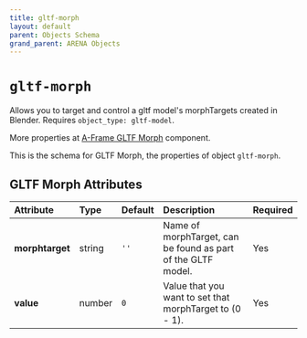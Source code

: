 ```yaml
---
title: gltf-morph
layout: default
parent: Objects Schema
grand_parent: ARENA Objects
---
```


<!--CAUTION: This file is autogenerated from https://github.com/arenaxr/arena-schemas. Changes made here may be overwritten.-->


`gltf-morph`
============


Allows you to target and control a gltf model's morphTargets created in Blender. Requires `object_type: gltf-model`.

More properties at <a href='https://github.com/elbobo/aframe-gltf-morph-component'>A-Frame GLTF Morph</a> component.

This is the schema for GLTF Morph, the properties of object `gltf-morph`.

GLTF Morph Attributes
----------------------

|Attribute|Type|Default|Description|Required|
| :--- | :--- | :--- | :--- | :--- |
|**morphtarget**|string|```''```|Name of morphTarget, can be found as part of the GLTF model.|Yes|
|**value**|number|```0```|Value that you want to set that morphTarget to (0 - 1).|Yes|
